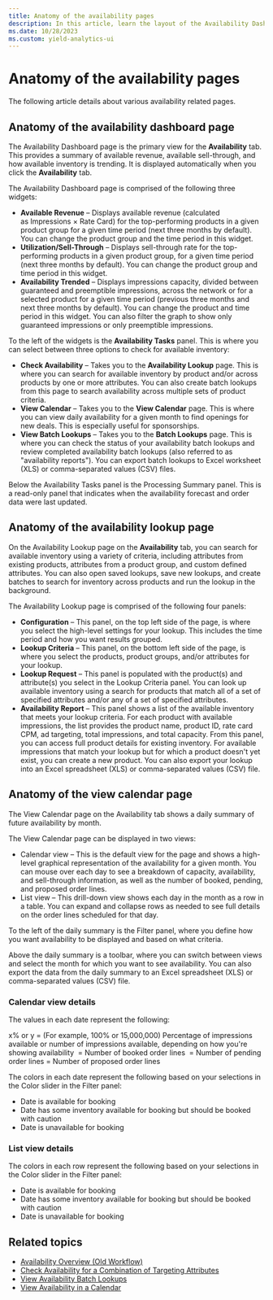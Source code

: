 ```yaml
---
title: Anatomy of the availability pages
description: In this article, learn the layout of the Availability Dashboard page.
ms.date: 10/28/2023
ms.custom: yield-analytics-ui
---
```


# Anatomy of the availability pages

The following article details about various availability related pages.

## Anatomy of the availability dashboard page

The Availability Dashboard page is the primary view for the **Availability** tab. This provides a summary of available revenue, available sell-through, and how available inventory is trending. It is displayed automatically when you click the **Availability** tab.

The Availability Dashboard page is comprised of the following three widgets:

- **Available Revenue** – Displays available revenue (calculated as Impressions × Rate Card) for the top-performing products in a given product group for a given time period (next three months by default). You can change the product group and the time period in this widget.
- **Utilization/Sell-Through** – Displays sell-through rate for the top-performing products in a given product group, for a given time period (next three months by default). You can change the product group and time period in this widget.
- **Availability Trended** – Displays impressions capacity, divided between guaranteed and preemptible impressions, across the network or for a selected product for a given time period (previous three months and next three months by default). You can change the product and time period in this widget. You can also filter the graph to show only guaranteed impressions or only preemptible impressions.

To the left of the widgets is the **Availability Tasks** panel. This is where you can select between three options to check for available inventory:

- **Check Availability** – Takes you to the **Availability Lookup** page. This is where you can search for available inventory by product and/or across products by one or more attributes. You can also create batch lookups from this page to search availability across multiple sets of product criteria.
- **View Calendar** – Takes you to the **View Calendar** page. This is where you can view daily availability for a given month to find openings for new deals. This is especially useful for sponsorships.
- **View Batch Lookups** – Takes you to the **Batch Lookups** page. This is where you can check the status of your availability batch lookups and review completed availability batch lookups (also referred to as "availability reports"). You can export batch lookups to Excel worksheet (XLS) or comma-separated values (CSV) files.

Below the Availability Tasks panel is the Processing Summary panel. This is a read-only panel that indicates when the availability forecast and order data were last updated.

## Anatomy of the availability lookup page

On the Availability Lookup page on the **Availability** tab, you can search for available inventory using a variety of criteria, including attributes from existing products, attributes from a product group, and custom defined attributes. You can also open saved lookups, save new lookups, and create batches to search for inventory across products and run the lookup in the background.

The Availability Lookup page is comprised of the following four panels:

- **Configuration** – This panel, on the top left side of the page, is where you select the high-level settings for your lookup. This includes the time period and how you want results grouped.
- **Lookup Criteria** – This panel, on the bottom left side of the page, is where you select the products, product groups, and/or attributes for your lookup.
- **Lookup Request** – This panel is populated with the product(s) and attribute(s) you select in the Lookup Criteria panel. You can look up available inventory using a search for products that match all of a set of specified attributes and/or any of a set of specified attributes.
- **Availability Report** – This panel shows a list of the available inventory that meets your lookup criteria. For each product with available impressions, the list provides the product name, product ID, rate card CPM, ad targeting, total impressions, and total capacity. From this panel, you can access full product details for existing inventory. For available impressions that match your lookup but for which a product doesn't yet exist, you can create a new product. You can also export your lookup into an Excel spreadsheet (XLS) or comma-separated values (CSV) file.

## Anatomy of the view calendar page

The View Calendar page on the Availability tab shows a daily summary of future availability by month.

The View Calendar page can be displayed in two views:

- Calendar view – This is the default view for the page and shows a high-level graphical representation of the availability for a given month. You can mouse over each day to see a breakdown of capacity, availability, and sell-through information, as well as the number of booked, pending, and proposed order lines.
- List view – This drill-down view shows each day in the month as a row in a table. You can expand and collapse rows as needed to see full details on the order lines scheduled for that day.

To the left of the daily summary is the Filter panel, where you define how you want availability to be displayed and based on what criteria.

Above the daily summary is a toolbar, where you can switch between views and select the month for which you want to see availability. You can also export the data from the daily summary to an Excel spreadsheet (XLS) or comma-separated values (CSV) file.

### Calendar view details

The values in each date represent the following:

x% or y = (For example, 100% or 15,000,000) Percentage of impressions available or number of impressions available, depending on how you're showing availability
 = Number of booked order lines
 = Number of pending order lines = Number of proposed order lines

The colors in each date represent the following based on your selections in the Color slider in the Filter panel:

- Date is available for booking
- Date has some inventory available for booking but should be booked with caution
- Date is unavailable for booking

### List view details

The colors in each row represent the following based on your selections in the Color slider in the Filter panel:

- Date is available for booking
- Date has some inventory available for booking but should be booked with caution
- Date is unavailable for booking

## Related topics

- [Availability Overview (Old Workflow)](availability-overview-old-workflow.md)
- [Check Availability for a Combination of Targeting Attributes](check-availability-for-a-combination-of-targeting-attributes.md)
- [View Availability Batch Lookups](view-availability-batch-lookups.md)
- [View Availability in a Calendar](view-availability-in-a-calendar.md)
